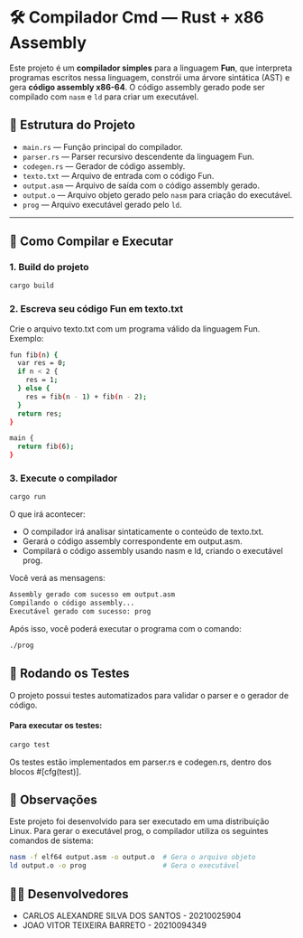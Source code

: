 # 🛠️ Compilador Cmd — Rust + x86 Assembly

Este projeto é um **compilador simples** para a linguagem **Fun**, que interpreta programas escritos nessa linguagem, constrói uma árvore sintática (AST) e gera **código assembly x86-64**. O código assembly gerado pode ser compilado com `nasm` e `ld` para criar um executável.

## 📁 Estrutura do Projeto

- `main.rs` — Função principal do compilador.
- `parser.rs` — Parser recursivo descendente da linguagem Fun.
- `codegen.rs` — Gerador de código assembly.
- `texto.txt` — Arquivo de entrada com o código Fun.
- `output.asm` — Arquivo de saída com o código assembly gerado.
- `output.o` — Arquivo objeto gerado pelo `nasm` para criação do executável.
- `prog` — Arquivo executável gerado pelo `ld`.

---

## 🚀 Como Compilar e Executar

### 1. Build do projeto

```bash
cargo build
```

### 2. Escreva seu código Fun em **texto.txt**
Crie o arquivo texto.txt com um programa válido da linguagem Fun. Exemplo:

```bash
fun fib(n) {
  var res = 0;
  if n < 2 {
    res = 1;
  } else {
    res = fib(n - 1) + fib(n - 2);
  }
  return res;
}

main {
  return fib(6);
}
```

### 3. Execute o compilador

```bash
cargo run
```

O que irá acontecer:

- O compilador irá analisar sintaticamente o conteúdo de texto.txt.
- Gerará o código assembly correspondente em output.asm.
- Compilará o código assembly usando nasm e ld, criando o executável prog.

Você verá as mensagens:

```bash
Assembly gerado com sucesso em output.asm
Compilando o código assembly...
Executável gerado com sucesso: prog
```
Após isso, você poderá executar o programa com o comando:
```bash
./prog
```
## 🧪 Rodando os Testes
O projeto possui testes automatizados para validar o parser e o gerador de código.
#### Para executar os testes:

```bash
cargo test
```
Os testes estão implementados em parser.rs e codegen.rs, dentro dos blocos #[cfg(test)].

## 🐧 Observações

Este projeto foi desenvolvido para ser executado em uma distribuição Linux.
Para gerar o executável prog, o compilador utiliza os seguintes comandos de sistema:

```bash
nasm -f elf64 output.asm -o output.o  # Gera o arquivo objeto
ld output.o -o prog                   # Gera o executável

```

## 👨‍💻 Desenvolvedores ##

- CARLOS ALEXANDRE SILVA DOS SANTOS - 20210025904
- JOAO VITOR TEIXEIRA BARRETO - 20210094349

